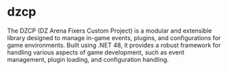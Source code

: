 # dzcp
The DZCP (DZ Arena Fixers Custom Project) is a modular and extensible library designed to manage in-game events, plugins, and configurations for game environments. Built using .NET 48, it provides a robust framework for handling various aspects of game development, such as event management, plugin loading, and configuration handling.

